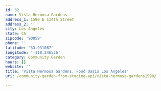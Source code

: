 ```yaml
---
id: 32
name: Vista Hermosa Gardens
address_1: 1590 E 114th Street
address_2: ''
city: Los Angeles
state: CA
zipcode: '90059'
phone: ''
latitude: '33.931087'
longitude: '-118.246526'
category: Community Garden
hours: []
website: ''
title: 'Vista Hermosa Gardens, Food Oasis Los Angeles'
uri: /community-garden-from-staging-api/vista-hermosa-gardens1590/

---
```

